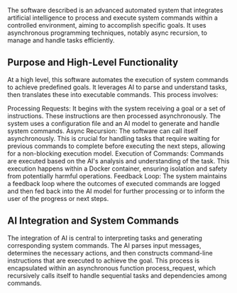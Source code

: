 The software described is an advanced automated system that integrates artificial intelligence to process and execute system commands within a controlled environment, aiming to accomplish specific goals. It uses asynchronous programming techniques, notably async recursion, to manage and handle tasks efficiently. 

## Purpose and High-Level Functionality
At a high level, this software automates the execution of system commands to achieve predefined goals. It leverages AI to parse and understand tasks, then translates these into executable commands. This process involves:

Processing Requests: It begins with the system receiving a goal or a set of instructions. These instructions are then processed asynchronously. The system uses a configuration file and an AI model to generate and handle system commands.
Async Recursion: The software can call itself asynchronously. This is crucial for handling tasks that require waiting for previous commands to complete before executing the next steps, allowing for a non-blocking execution model.
Execution of Commands: Commands are executed based on the AI's analysis and understanding of the task. This execution happens within a Docker container, ensuring isolation and safety from potentially harmful operations.
Feedback Loop: The system maintains a feedback loop where the outcomes of executed commands are logged and then fed back into the AI model for further processing or to inform the user of the progress or next steps.

## AI Integration and System Commands
The integration of AI is central to interpreting tasks and generating corresponding system commands. The AI parses input messages, determines the necessary actions, and then constructs command-line instructions that are executed to achieve the goal. This process is encapsulated within an asynchronous function process_request, which recursively calls itself to handle sequential tasks and dependencies among commands.
